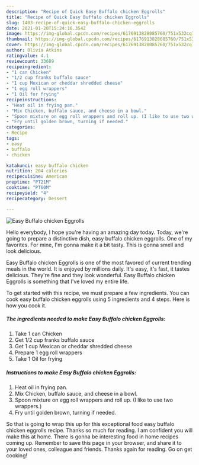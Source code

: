 ```yaml
---
description: "Recipe of Quick Easy Buffalo chicken Eggrolls"
title: "Recipe of Quick Easy Buffalo chicken Eggrolls"
slug: 1403-recipe-of-quick-easy-buffalo-chicken-eggrolls
date: 2021-01-20T15:24:16.354Z
image: https://img-global.cpcdn.com/recipes/6176913828085760/751x532cq70/easy-buffalo-chicken-eggrolls-recipe-main-photo.jpg
thumbnail: https://img-global.cpcdn.com/recipes/6176913828085760/751x532cq70/easy-buffalo-chicken-eggrolls-recipe-main-photo.jpg
cover: https://img-global.cpcdn.com/recipes/6176913828085760/751x532cq70/easy-buffalo-chicken-eggrolls-recipe-main-photo.jpg
author: Olivia Atkins
ratingvalue: 4.1
reviewcount: 33689
recipeingredient:
- "1 can Chicken"
- "1/2 cup franks buffalo sauce"
- "1 cup Mexican or cheddar shredded cheese"
- "1 egg roll wrappers"
- "1 Oil for frying"
recipeinstructions:
- "Heat oil in frying pan."
- "Mix Chicken, buffalo sauce, and cheese in a bowl."
- "Spoon mixture on egg roll wrappers and roll up. (I like to use two wrappers.)"
- "Fry until golden brown, turning if needed."
categories:
- Recipe
tags:
- easy
- buffalo
- chicken

katakunci: easy buffalo chicken 
nutrition: 204 calories
recipecuisine: American
preptime: "PT21M"
cooktime: "PT60M"
recipeyield: "4"
recipecategory: Dessert

---
```



![Easy Buffalo chicken Eggrolls](https://img-global.cpcdn.com/recipes/6176913828085760/751x532cq70/easy-buffalo-chicken-eggrolls-recipe-main-photo.jpg)

Hello everybody, I hope you're having an amazing day today. Today, we're going to prepare a distinctive dish, easy buffalo chicken eggrolls. One of my favorites. For mine, I'm gonna make it a bit tasty. This is gonna smell and look delicious.

Easy Buffalo chicken Eggrolls is one of the most favored of current trending meals in the world. It is enjoyed by millions daily. It's easy, it's fast, it tastes delicious. They're fine and they look wonderful. Easy Buffalo chicken Eggrolls is something that I've loved my entire life.




To get started with this recipe, we must prepare a few ingredients. You can cook easy buffalo chicken eggrolls using 5 ingredients and 4 steps. Here is how you cook it.

<!--inarticleads1-->

##### The ingredients needed to make Easy Buffalo chicken Eggrolls:

1. Take 1 can Chicken
1. Get 1/2 cup franks buffalo sauce
1. Get 1 cup Mexican or cheddar shredded cheese
1. Prepare 1 egg roll wrappers
1. Take 1 Oil for frying




<!--inarticleads2-->

##### Instructions to make Easy Buffalo chicken Eggrolls:

1. Heat oil in frying pan.
1. Mix Chicken, buffalo sauce, and cheese in a bowl.
1. Spoon mixture on egg roll wrappers and roll up. (I like to use two wrappers.)
1. Fry until golden brown, turning if needed.




So that is going to wrap this up for this exceptional food easy buffalo chicken eggrolls recipe. Thanks so much for reading. I am confident you will make this at home. There is gonna be interesting food in home recipes coming up. Remember to save this page in your browser, and share it to your loved ones, colleague and friends. Thanks again for reading. Go on get cooking!
